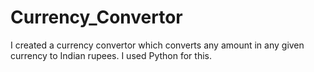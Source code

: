 # Currency_Convertor
I created a currency convertor which converts any amount in any given currency to Indian rupees. I used Python for this.
